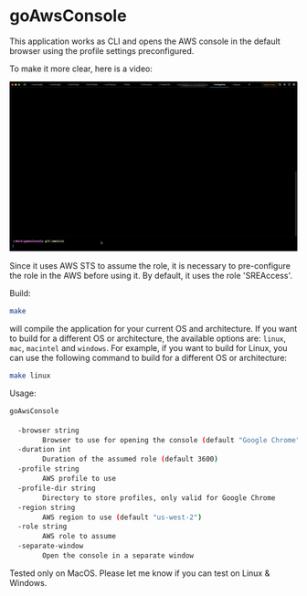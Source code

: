 # goAwsConsole

This application works as CLI and opens the AWS console in the default browser using the profile settings preconfigured.

To make it more clear, here is a video:

![GAC Demo](https://github.com/ozgurcd/goAwsConsole/blob/main/gac.gif)


Since it uses AWS STS to assume the role, it is necessary to pre-configure the role in the AWS before using it. By default, it uses the role 'SREAccess'. 


Build:
```bash
make
```
will compile the application for your current OS and architecture. If you want to build for a different OS or architecture, the available options are: `linux`, `mac`, `macintel` and `windows`. For example, if you want to build for Linux, you can use the following command to build for a different OS or architecture:

```bash
make linux
```


Usage:
```bash
goAwsConsole

  -browser string
        Browser to use for opening the console (default "Google Chrome")
  -duration int
        Duration of the assumed role (default 3600)
  -profile string
        AWS profile to use
  -profile-dir string
        Directory to store profiles, only valid for Google Chrome
  -region string
        AWS region to use (default "us-west-2")
  -role string
        AWS role to assume
  -separate-window
        Open the console in a separate window
```

Tested only on MacOS. Please let me know if you can test on Linux & Windows.
